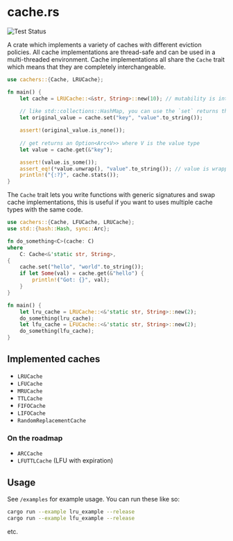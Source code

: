# cache.rs

![Test Status](https://github.com/OwenPendrighElliott/cachers/actions/workflows/tests.yml/badge.svg)

A crate which implements a variety of caches with different eviction policies. All cache implementations are thread-safe and can be used in a multi-threaded environment. Cache implementations all share the `Cache` trait which means that they are completely interchangeable.

```rust
use cachers::{Cache, LRUCache};

fn main() {
    let cache = LRUCache::<&str, String>::new(10); // mutability is internally handled so you can use `let` instead of `let mut`
    
    // like std::collections::HashMap, you can use the `set` returns the previous value if it exists
    let original_value = cache.set("key", "value".to_string());

    assert!(original_value.is_none());
    
    // get returns an Option<Arc<V>> where V is the value type
    let value = cache.get(&"key");

    assert!(value.is_some());
    assert_eq!(*value.unwrap(), "value".to_string()); // value is wrapped in an Arc so you need to dereference it
    println!("{:?}", cache.stats());
}
```

The `Cache` trait lets you write functions with generic signatures and swap cache implementations, this is useful if you want to uses multiple cache types with the same code.

```rust
use cachers::{Cache, LFUCache, LRUCache};
use std::{hash::Hash, sync::Arc};

fn do_something<C>(cache: C)
where
    C: Cache<&'static str, String>,
{
    cache.set("hello", "world".to_string());
    if let Some(val) = cache.get(&"hello") {
        println!("Got: {}", val);
    }
}

fn main() {
    let lru_cache = LRUCache::<&'static str, String>::new(2);
    do_something(lru_cache);
    let lfu_cache = LFUCache::<&'static str, String>::new(2);
    do_something(lfu_cache);
}
```

## Implemented caches

+ `LRUCache`
+ `LFUCache`
+ `MRUCache`
+ `TTLCache`
+ `FIFOCache`
+ `LIFOCache`
+ `RandomReplacementCache`

### On the roadmap

+ `ARCCache`
+ `LFUTTLCache` (LFU with expiration)

## Usage

See `/examples` for example usage. You can run these like so:

```bash
cargo run --example lru_example --release
cargo run --example lfu_example --release
```

etc.